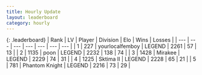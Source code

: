 ```yaml
---
title: Hourly Update
layout: leaderboard
category: hourly
---
```


{: .leaderboard}
| Rank | LV | Player | Division | Elo | Wins | Losses |
| --- | --- | --- | --- | --- | --- | --- |
| <span data-change="0">1</span> | 227 | <span title="ID: 719486">yourlocalfemboy</span> | LEGEND | <span data-change="0">2261</span> | <span data-change="0">57</span> | <span data-change="0">13</span> |
| <span data-change="2">2</span> | 1135 | <span title="ID: 540690">poon</span> | LEGEND | <span data-change="8">2232</span> | <span data-change="1">138</span> | <span data-change="0">74</span> |
| <span data-change="-1">3</span> | 1428 | <span title="ID: 416373">Mirakee</span> | LEGEND | <span data-change="0">2229</span> | <span data-change="0">74</span> | <span data-change="0">31</span> |
| <span data-change="-1">4</span> | 1225 | <span title="ID: 402846">Sktima II</span> | LEGEND | <span data-change="0">2228</span> | <span data-change="0">65</span> | <span data-change="0">21</span> |
| <span data-change="0">5</span> | 781 | <span title="ID: 742939">Phantom Knight</span> | LEGEND | <span data-change="0">2216</span> | <span data-change="0">73</span> | <span data-change="0">29</span> |